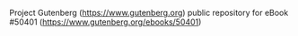 Project Gutenberg (https://www.gutenberg.org) public repository for
eBook #50401 (https://www.gutenberg.org/ebooks/50401)
